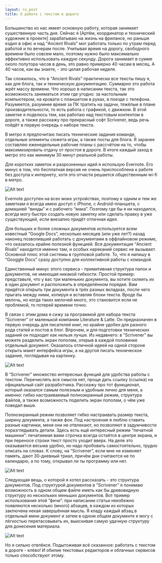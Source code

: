 ```yaml
---
layout: ru_post
title: О работе с текстом в дороге
---
```


Большинство из нас имеет основную работу, которая занимает сушественную часть дня. Сейчас я [Артём, координатор и технический художник в проекте] зарабатываю на жизнь на фрилансе, но раньше ездил в офис и над “Ancient Rivals” мог работать только по утрам перед работой и по вечерам после. Учитывая время на дорогу, свободного времени было совсем мало, поэтому нужно было максимально эффективно использовать каждую секунду. Дорога занимает в сумме около полутора часов в день, это равно примерно 40 часам в месяц. А 40 часов, как вы знаете, - это целая рабочая неделя.

Так сложилось, что в “Ancient Rivals” практически все тексты пишу я, как для блога, так и техническую документацию. Суммарно это работа жрёт массу времени. Что хорошо в написании текста, так это возможность заниматься этим где угодно: за настольным компьютером, на кровати с планшетом в руках, в поезде с телефона. Разумеется, разумнее время за ПК тратить на задачи, тяжёлые в плане производительности, то есть работа с графикой, с движком. В этой заметке я поделюсь тем, как  работаю над текстовым контентом в дороге, а также расскажу про прекрасный софт Scrivener, ведь речь пойдёт в первую очередь о наборе текста.

В метро я предпочитаю писать технические задания команде, отдельные элементы сюжета игры, а также посты для блога. Я заранее составляю еженедельные рабочие планы с рассчётом на то, чтобы максимизировать отдачу от простоя в дороге. В итоге каждый заход в метро это как минимум 30 минут реальной работы.

Для коротких заметок и разрозненных идей я использую Evernote. Его минус в том, что бесплатная версия не очень приспособлена к работе без доступа к интернету, хотя это отчасти решается общественным wi-fi в метро.

![Alt text](http://i.imgur.com/qZiuHB7.jpg)

Evernote доступен на всех моих устройствах, поэтому к одним и тем же заметкам я всегда имею доступ с iPhone, с Android-планшета, с домашней “винды” и с рабочего “мака”. Поэтому где бы я ни находился, всегда могу быстро создать новую заметку или сделать правку в уже существующей, если внезапно придёт отличная идея.

Для больших и более сложных документов используется всем известный “Google Docs”, несколько месяцев (или уже лет?) назад наконец позволивший работать с документами в оффлайновом режиме, что оказалось крайне полезной функцией. Вся документация “Ancient Rivals” находится именно там, и особых нареканий сервис не вызывает. Основной плюс этой системы в групповой работе. То, что я напишу в “Googgle Docs” сразу доступно для коллективной работы с командой.

Единственный минус этого сервиса - примитивная структура папок и документов, не имеющая никакой гибкости. Простой пример: представьте, что у вас три маленьких документа, вы хотите склеить их в один документ и расположить в определённом порядке. Вам придётся открыть три документа в трёх разных вкладках, после чего прыгать между ними, копируя и вставляя блоки текста. Вроде бы мелочь, но когда таких мелочей много, это становится если не проблемой, то потерей времени точно.

В связи с этим дома я сижу за программой для набора текста “Scrivener” от маленькой компании Literature & Latte. Он предназначен в первую очередь для писателей книг, но крайне удобен для разного рода статей и постов в блог. Впрочем, и для подготовки технических заданий он подходит как нельзя лучше. Из недавнего: в “Scrivener” вы можете разделить экран пополам, открыв в каждой половинке отдельный документ. Оказалось отличной идеей на одной стороне открыть макет интерфейса игры, а на другой писать техническое задание, поглядывая на картинку.

![Alt text](http://i.imgur.com/NP9rHtt.jpg)

В “Scrivener” множество интересных функций для удобства работы с текстом. Перечислять все смысла нет, проще дать ссылку (ссылка) на официальный сайт разработчика. Расскажу про тот функционал, который оказался самым полезным и удобным лично для меня, а именно: гибко настраиваемый полноэкранный режим, структура файлов, а также возможность поделить экран пополам, о чём уже поведал выше.

Полноэкранный режим позволяет гибко настраивать размер текста, ширину документа, а также фон. Под настроение я люблю ставить разные картинки, меня они не отвлекают, но позволяют в задумчивости поразглядывать детали. Здесь есть ещё интересный режим “печатной машинки”: печатаемая вами строчка всегда остаётся в центре экрана, и при переносе строки текст просто уходит вверх. На деле это оказывается весьма удобно, но надо пробовать самостоятельно, трудно описать на словах. К слову, на “Scrivener”, если мне не изменяет память, дают 30-дневный триал, причём дни считаются не по календарю, а по тому, открывал ли ты программу или нет.

![Alt text](http://i.imgur.com/zp22v7i.jpg)

Следующая вещь, о которой я хотел рассказать - это структура документов. Под структурой документов в “Scrivener” я понимаю возможность в одном общем файле иметь как бы древовидную структуру из нескольких меньших документов. Вот пример использования этой “фичи”: при написании статьи неизбежно появляются несколько (много) абзацев, в каждом из которых заключена некая завершённая мысль. Я кладу каждый абзац в отдельный мини документ и затем в одном общем документе я могу с лёгкостью перетасовывать их, выискивая самую удачную структуру для донесения материала.

![Alt text](http://i.imgur.com/W15NMUR.jpg)

Но я сильно отвлёкся. Подытоживая всё сказанное: работать с текстом в дороге - клёво! И обилие текстовых редакторов и облачных сервисов только способствуют этому.
